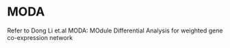 # MODA
Refer to Dong Li et.al MODA: MOdule Differential Analysis for weighted gene co-expression network
